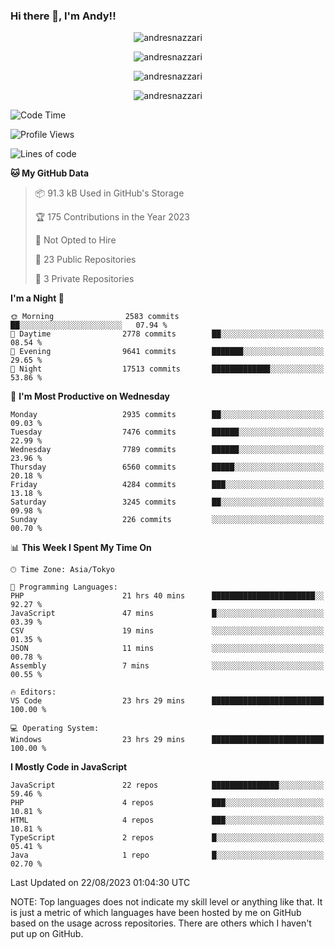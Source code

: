 ### Hi there 👋, I'm Andy!!

<p align="center" >
  <img src="https://github-profile-trophy.vercel.app/?username=AndresNazzari&theme=dracula&column=-1" alt="andresnazzari"/>
</p>

<p align="center">
  <img  src="https://github-readme-stats.vercel.app/api?username=AndresNazzari&count_private=true&show_icons=true&theme=dracula" alt="andresnazzari"/>
</p>
<p align="center">
  <img  src="https://github-readme-stats.vercel.app/api/top-langs/?username=AndresNazzari&layout=compact" alt="andresnazzari"/>
</p>
<p align="center" >
  <img src="https://github-readme-stats.vercel.app/api/wakatime?username=AndresNazzari" alt="andresnazzari"/>
</p>

<!--START_SECTION:waka-->
![Code Time](http://img.shields.io/badge/Code%20Time-774%20hrs%2015%20mins-blue)

![Profile Views](http://img.shields.io/badge/Profile%20Views-0-blue)

![Lines of code](https://img.shields.io/badge/From%20Hello%20World%20I%27ve%20Written-8.1%20million%20lines%20of%20code-blue)

**🐱 My GitHub Data** 

> 📦 91.3 kB Used in GitHub's Storage 
 > 
> 🏆 175 Contributions in the Year 2023
 > 
> 🚫 Not Opted to Hire
 > 
> 📜 23 Public Repositories 
 > 
> 🔑 3 Private Repositories 
 > 
**I'm a Night 🦉** 

```text
🌞 Morning                2583 commits        ██░░░░░░░░░░░░░░░░░░░░░░░   07.94 % 
🌆 Daytime                2778 commits        ██░░░░░░░░░░░░░░░░░░░░░░░   08.54 % 
🌃 Evening                9641 commits        ███████░░░░░░░░░░░░░░░░░░   29.65 % 
🌙 Night                  17513 commits       █████████████░░░░░░░░░░░░   53.86 % 
```
📅 **I'm Most Productive on Wednesday** 

```text
Monday                   2935 commits        ██░░░░░░░░░░░░░░░░░░░░░░░   09.03 % 
Tuesday                  7476 commits        ██████░░░░░░░░░░░░░░░░░░░   22.99 % 
Wednesday                7789 commits        ██████░░░░░░░░░░░░░░░░░░░   23.96 % 
Thursday                 6560 commits        █████░░░░░░░░░░░░░░░░░░░░   20.18 % 
Friday                   4284 commits        ███░░░░░░░░░░░░░░░░░░░░░░   13.18 % 
Saturday                 3245 commits        ██░░░░░░░░░░░░░░░░░░░░░░░   09.98 % 
Sunday                   226 commits         ░░░░░░░░░░░░░░░░░░░░░░░░░   00.70 % 
```


📊 **This Week I Spent My Time On** 

```text
🕑︎ Time Zone: Asia/Tokyo

💬 Programming Languages: 
PHP                      21 hrs 40 mins      ███████████████████████░░   92.27 % 
JavaScript               47 mins             █░░░░░░░░░░░░░░░░░░░░░░░░   03.39 % 
CSV                      19 mins             ░░░░░░░░░░░░░░░░░░░░░░░░░   01.35 % 
JSON                     11 mins             ░░░░░░░░░░░░░░░░░░░░░░░░░   00.78 % 
Assembly                 7 mins              ░░░░░░░░░░░░░░░░░░░░░░░░░   00.55 % 

🔥 Editors: 
VS Code                  23 hrs 29 mins      █████████████████████████   100.00 % 

💻 Operating System: 
Windows                  23 hrs 29 mins      █████████████████████████   100.00 % 
```

**I Mostly Code in JavaScript** 

```text
JavaScript               22 repos            ███████████████░░░░░░░░░░   59.46 % 
PHP                      4 repos             ███░░░░░░░░░░░░░░░░░░░░░░   10.81 % 
HTML                     4 repos             ███░░░░░░░░░░░░░░░░░░░░░░   10.81 % 
TypeScript               2 repos             █░░░░░░░░░░░░░░░░░░░░░░░░   05.41 % 
Java                     1 repo              █░░░░░░░░░░░░░░░░░░░░░░░░   02.70 % 
```




 Last Updated on 22/08/2023 01:04:30 UTC
<!--END_SECTION:waka-->

NOTE: Top languages does not indicate my skill level or anything like that. It is just a metric of which languages have been hosted by me on GitHub based on the usage across repositories. There are others which I haven't put up on GitHub.

<!-- Here are some ideas to get you started:

-   🔭 I’m currently working on ...
-   🌱 I’m currently learning ...
-   👯 I’m looking to collaborate on ...
-   🤔 I’m looking for help with ...
-   💬 Ask me about ...
-   📫 How to reach me: ...
-   😄 Pronouns: ...
-   ⚡ Fun fact: ... -->
